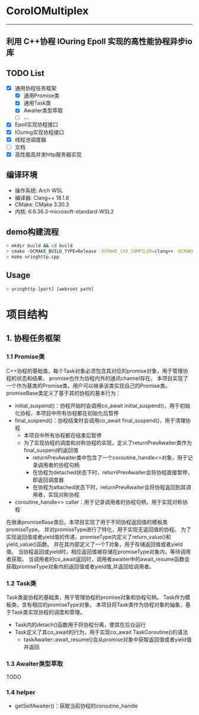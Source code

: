 # CoroIOMultiplex

---

## 利用 C++协程 IOuring Epoll 实现的高性能协程异步io库

## TODO List

- [x] 通用协程任务框架
  - [x] 通用Promise类
  - [x] 通用Task类
  - [x] Awaiter类型萃取
  - [ ] ...
- [x] Epoll实现协程接口
- [x] IOuring实现协程接口
- [x] 线程池调度器
- [ ] 文档
- [x] 高性能高并发http服务器实现

## 编译环境

- 操作系统: Arch WSL
- 编译器: Clang++ 18.1.8
- CMake: CMake 3.30.3
- 内核: 6.6.36.3-microsoft-standard-WSL2

## demo构建流程

```Bash
> mkdir build && cd build
> cmake -DCMAKE_BUILD_TYPE=Release -DCMAKE_CXX_COMPILER=clang++ -DCMAKE_C_COMPILER=clang ..
> make uringhttp.cpp
```

## Usage

```Bash
> uringhttp [port] [webroot path]
```

# 项目结构

## 1. 协程任务框架

### 1.1 Promise类

C++协程的基础类，每个Task对象必须包含其对应的promise对象，用于管理协程的状态和结果。
promise也作为协程内外的通讯channel存在。
本项目实现了一个作为基类的Promise类，用户可以继承该类实现自己的Promise类。
promiseBase类定义了基于其的协程的基本行为：

- initial_suspend()：协程开始时会调用co_await initial_suspend()，用于初始化协程，本项目中所有协程都在初始化后暂停
- final_suspend()：协程结束时会调用co_await final_suspend()，用于清理协程
  - 本项目中所有协程都在结束后暂停
  - 为了实现协程的调度和对称协程的实现，定义了returnPrevAwaiter类作为final_suspend的返回值
    - returnPrevAwaiter类中包含了一个coroutine_handle<>对象，用于记录调用者的协程句柄
    - 在协程为detached状态下时，returnPrevAwaiter会将协程直接暂停，即返回调度器
    - 在协程为attached状态下时，returnPrevAwaiter会将协程返回到其调用者，实现对称协程
- coroutine_handle<> caller：用于记录调用者的协程句柄，用于实现对称协程

在继承promiseBase类后，本项目实现了用于不同协程返回值的模板类promiseType<typename T=void>。
并对promiseType<void>进行了特化，用于实现无返回值的协程。
为了实现返回值或者yield值的传递，promiseType<typename T>内定义了return_value()和yield_value()函数。
并在其内部定义了一个T对象，用于存储返回值或者yield值。
当协程返回或yield时，相应返回值被存储在promiseType<typename T>对象内，等待调用者获取。
当调用者的co_await返回时，调用者awaiter中的await_resume函数会获取promiseType<typename T>对象内的返回值或者yield值,并返回给调用者。

### 1.2 Task类

Task类是协程的基础类，用于管理协程的promise对象和协程句柄。
Task<typename T=void>作为模板类，含有相应的promiseType<typename T>对象。
本项目将Task类作为协程对象的抽象，基于Task类实现协程的调度和管理。

- Task内的detach()函数用于将协程分离，使其在后台运行
- Task定义了其co_await的行为，用于实现co_await TaskCoroutine()的语法
  - taskAwaiter::await_resume()会从promise对象中获取返回值或者yield值并返回

### 1.3 Awaiter类型萃取

TODO

### 1.4 helper

- getSelfAwaiter()：获取当前协程的coroutine_handle

